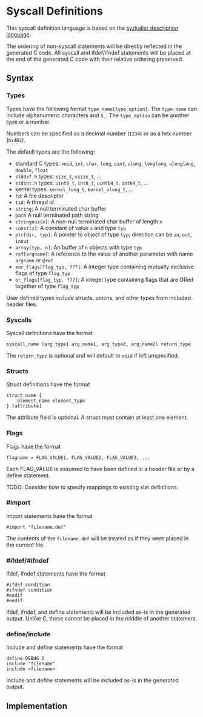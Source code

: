 Syscall Definitions
====

This syscall definition language is based on the [syzkaller description language](https://github.com/google/syzkaller/blob/master/docs/syscall_descriptions.md).

The ordering of non-syscall statements will be directly reflected in the generated C code.
All syscall and ifdef/ifndef statements will be placed at the end of the generated C code with their relative ordering preserved.

## Syntax

### Types

Types have the following format `type_name[type_option]`. The `type_name` can include alphanumeric characters and `$_`. The `type_option` can be another type or a number.

Numbers can be specified as a decimal number (`1234`) or as a hex number (`0x4D2`).

The default types are the following:
 * standard C types: `void`, `int`, `char`, `long`, `uint`, `ulong`, `longlong`, `ulonglong`, `double`, `float`
 * `stddef.h` types: `size_t`, `ssize_t`, ...
 * `stdint.h` types: `uint8_t`, `int8_t`, `uint64_t`, `int64_t`, ...
 * kernel types: `kernel_long_t`, `kernel_ulong_t`, ...
 * `fd`: A file descriptor
 * `tid`: A thread id
 * `string`: A null terminated char buffer
 * `path` A null terminated path string
 * `stringnoz[n]`: A non-null terminated char buffer of length `n`
 * `const[x]`: A constant of value `x` and type `typ`
 * `ptr[dir, typ]`: A pointer to object of type `typ`; direction can be `in`, `out`, `inout`
 * `array[typ, n]`: An buffer of `n` objects with type `typ`
 * `ref[argname]`: A reference to the value of another parameter with name `argname` or `@ret`
 * `xor_flags[flag_typ, ???]`: A integer type containing mutually exclusive flags of type `flag_typ`
 * `or_flags[flag_typ, ???]`: A integer type containing flags that are ORed together of type `flag_typ`

 User defined types include structs, unions, and other types from included header files.

### Syscalls
Syscall definitions have the format
```
syscall_name (arg_type1 arg_name1, arg_type2, arg_name2) return_type
```

The `return_type` is optional and will default to `void` if left unspecified.

### Structs

Struct definitions have the format
```
struct_name {
    element_name elemeet_type
} [attribute]
```

The attribute field is optional. A struct must contain at least one element.

### Flags

Flags have the format
```
flagname = FLAG_VALUE1, FLAG_VALUE2, FLAG_VALUE3, ...
```
Each FLAG_VALUE is assumed to have been defined in a header file or by a define statement.

TODO: Consider how to specify mappings to existing xlat definitions.

### #import

Import statements have the format
```
#import "filename.def"
```

The contents of the `filename.def` will be treated as if they were placed in the current file.

### #ifdef/#ifndef

Ifdef, ifndef statements have the format
```
#ifdef condition
#ifndef condition
#endif
#endif
```

Ifdef, ifndef, and define statements will be included as-is in the generated output.
Unlike C, these cannot be placed in the middle of another statement.

### define/include

Include and define statements have the format
```
define DEBUG 1
include "filename"
include <filename>
```

Include and define statements will be included as-is in the generated output.


## Implementation
